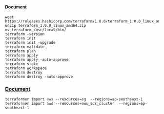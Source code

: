 #### [Document](https://www.terraform.io/downloads.html)
```
wget https://releases.hashicorp.com/terraform/1.0.0/terraform_1.0.0_linux_amd64.zip
unzip terraform_1.0.0_linux_amd64.zip
mv terraform /usr/local/bin/
terraform -version
terraform init
terraform init -upgrade 
terraform validate
terraform plan
terraform apply
terraform apply -auto-approve
terraform state
terraform workspace
terraform destroy
terraform destroy -auto-approve
```

###  [Document](https://github.com/GoogleCloudPlatform/terraformer)
```
terraformer import aws --resources=sg  --regions=ap-southeast-1
terraformer import aws --resources=aws_ecs_cluster  --regions=ap-southeast-1
```